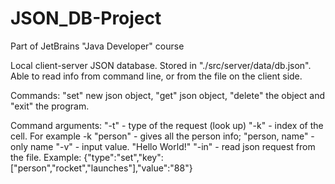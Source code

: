 # JSON_DB-Project
Part of JetBrains "Java Developer" course

Local client-server JSON database. Stored in "./src/server/data/db.json".
Able to read info from command line, or from the file on the client side.

Commands: "set" new json object, "get" json object, "delete" the object and "exit" the program.

Command arguments: "-t" - type of the request (look up)
                   "-k" - index of the cell. For example -k "person" - gives all the person info; "person, name" - only name
                   "-v" - input value. "Hello World!"
                   "-in" - read json request from the file. Example: {"type":"set","key":["person","rocket","launches"],"value":"88"}
